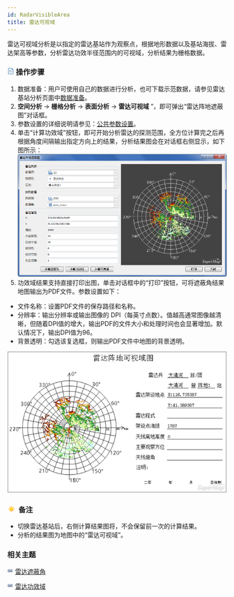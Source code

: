 ```yaml
---
id: RadarVisibleArea
title: 雷达可视域
---
```

雷达可视域分析是以指定的雷达基站作为观察点，根据地形数据以及基站海拔、雷达架高等参数，分析雷达功效半径范围内的可视域，分析结果为栅格数据。

### ![](../../../img/read.gif) 操作步骤

1. 数据准备：用户可使用自己的数据进行分析，也可下载示范数据，请参见雷达基站分析页面中[数据准备](RadarAnalyst)。
2. **空间分析** -> **栅格分析** -> **表面分析** -> **雷达可视域** ”，即可弹出“雷达阵地遮蔽图”对话框。
3. 参数设置的详细说明请参见：[公共参数设置](RadarAnalyst)。
4. 单击“计算功效域”按钮，即可开始分析雷达的探测范围，全方位计算完之后再根据角度间隔输出指定方向上的结果，分析结果图会在对话框右侧显示，如下图所示：  ![](img/VisibleAreaResult.png)  
5. 功效域结果支持直接打印出图，单击对话框中的“打印”按钮，可将遮蔽角结果地图输出为PDF文件。参数设置如下： 
  * 文件名称：设置PDF文件的保存路径和名称。
  * 分辨率：输出分辨率或输出图像的 DPI（每英寸点数）。值越高通常图像越清晰，但随着DPI值的增大，输出PDF的文件大小和处理时间也会显著增加。默认情况下，输出DPI值为96。 
  * 背景透明：勾选该复选框，则输出PDF文件中地图的背景透明。

![](img/PrintowerDomainResult.png)  

### ![](../../../img/note.png) 备注

* 切换雷达基站后，右侧计算结果图将，不会保留前一次的计算结果。
* 分析的结果图为地图中的“雷达可视域”。

###  相关主题

![](../../../img/smalltitle.png) [雷达遮蔽角](RadarShieldingAngle)

![](../../../img/smalltitle.png) [雷达功效域](RadarPowerDomain)

